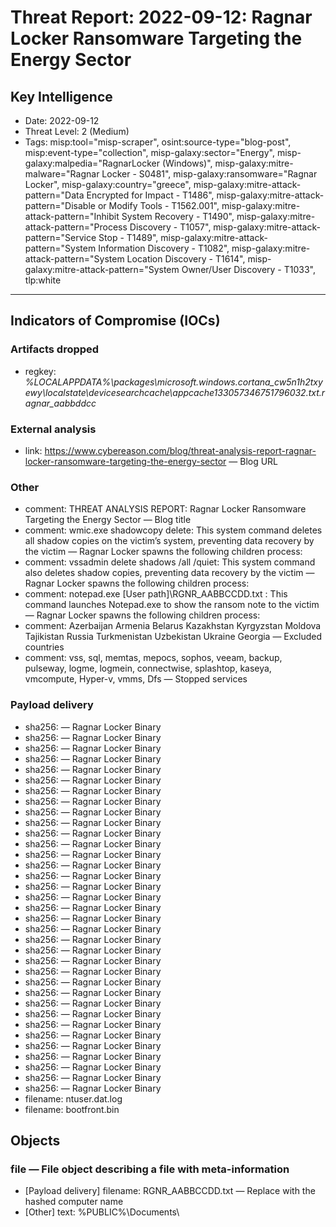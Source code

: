# Threat Report: 2022-09-12: Ragnar Locker Ransomware Targeting the Energy Sector


## Key Intelligence
* Date: 2022-09-12
* Threat Level: 2 (Medium)
* Tags: misp:tool="misp-scraper", osint:source-type="blog-post", misp:event-type="collection", misp-galaxy:sector="Energy", misp-galaxy:malpedia="RagnarLocker (Windows)", misp-galaxy:mitre-malware="Ragnar Locker - S0481", misp-galaxy:ransomware="Ragnar Locker", misp-galaxy:country="greece", misp-galaxy:mitre-attack-pattern="Data Encrypted for Impact - T1486", misp-galaxy:mitre-attack-pattern="Disable or Modify Tools - T1562.001", misp-galaxy:mitre-attack-pattern="Inhibit System Recovery - T1490", misp-galaxy:mitre-attack-pattern="Process Discovery - T1057", misp-galaxy:mitre-attack-pattern="Service Stop - T1489", misp-galaxy:mitre-attack-pattern="System Information Discovery - T1082", misp-galaxy:mitre-attack-pattern="System Location Discovery - T1614", misp-galaxy:mitre-attack-pattern="System Owner/User Discovery - T1033", tlp:white

---

## Indicators of Compromise (IOCs)
### Artifacts dropped
* regkey: *%LOCALAPPDATA%\packages\microsoft.windows.cortana\_cw5n1h2txyewy\localstate\devicesearchcache\appcache133057346751796032.txt.ragnar\_aabbddcc*

### External analysis
* link: https://www.cybereason.com/blog/threat-analysis-report-ragnar-locker-ransomware-targeting-the-energy-sector — Blog URL

### Other
* comment: THREAT ANALYSIS REPORT: Ragnar Locker Ransomware Targeting the Energy Sector — Blog title
* comment: wmic.exe shadowcopy delete: This system command deletes all shadow copies on the victim’s system, preventing data recovery by the victim — Ragnar Locker spawns the following children process:
* comment: vssadmin delete shadows /all /quiet: This system command also deletes shadow copies, preventing data recovery by the victim — Ragnar Locker spawns the following children process:
* comment: notepad.exe [User path]\RGNR_AABBCCDD.txt : This command launches Notepad.exe to show the ransom note to the victim — Ragnar Locker spawns the following children process:
* comment: Azerbaijan
Armenia
Belarus
Kazakhstan
Kyrgyzstan
Moldova
Tajikistan
Russia
Turkmenistan
Uzbekistan
Ukraine
Georgia — Excluded countries
* comment: vss, sql, memtas, mepocs, sophos, veeam, backup, pulseway, logme, logmein, connectwise, splashtop, kaseya, vmcompute, Hyper-v, vmms, Dfs — Stopped services

### Payload delivery
* sha256: <sha256> — Ragnar Locker Binary
* sha256: <sha256> — Ragnar Locker Binary
* sha256: <sha256> — Ragnar Locker Binary
* sha256: <sha256> — Ragnar Locker Binary
* sha256: <sha256> — Ragnar Locker Binary
* sha256: <sha256> — Ragnar Locker Binary
* sha256: <sha256> — Ragnar Locker Binary
* sha256: <sha256> — Ragnar Locker Binary
* sha256: <sha256> — Ragnar Locker Binary
* sha256: <sha256> — Ragnar Locker Binary
* sha256: <sha256> — Ragnar Locker Binary
* sha256: <sha256> — Ragnar Locker Binary
* sha256: <sha256> — Ragnar Locker Binary
* sha256: <sha256> — Ragnar Locker Binary
* sha256: <sha256> — Ragnar Locker Binary
* sha256: <sha256> — Ragnar Locker Binary
* sha256: <sha256> — Ragnar Locker Binary
* sha256: <sha256> — Ragnar Locker Binary
* sha256: <sha256> — Ragnar Locker Binary
* sha256: <sha256> — Ragnar Locker Binary
* sha256: <sha256> — Ragnar Locker Binary
* sha256: <sha256> — Ragnar Locker Binary
* sha256: <sha256> — Ragnar Locker Binary
* sha256: <sha256> — Ragnar Locker Binary
* sha256: <sha256> — Ragnar Locker Binary
* sha256: <sha256> — Ragnar Locker Binary
* sha256: <sha256> — Ragnar Locker Binary
* sha256: <sha256> — Ragnar Locker Binary
* sha256: <sha256> — Ragnar Locker Binary
* sha256: <sha256> — Ragnar Locker Binary
* sha256: <sha256> — Ragnar Locker Binary
* sha256: <sha256> — Ragnar Locker Binary
* sha256: <sha256> — Ragnar Locker Binary
* sha256: <sha256> — Ragnar Locker Binary
* sha256: <sha256> — Ragnar Locker Binary
* filename: ntuser.dat.log
* filename: bootfront.bin

## Objects
### file — File object describing a file with meta-information
* [Payload delivery] filename: RGNR_AABBCCDD.txt — Replace with the hashed computer name
* [Other] text: %PUBLIC%\Documents\
